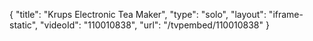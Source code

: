 {
    "title": "Krups Electronic Tea Maker",
    "type": "solo",
    "layout": "iframe-static",
    "videoId": "110010838",
    "url": "\/tvpembed\/110010838"
}